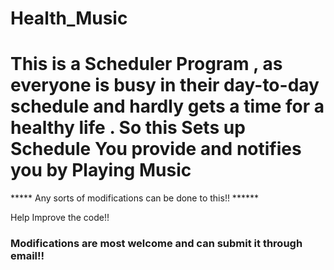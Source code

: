 # Health_Music
<h1> This is a Scheduler Program , as everyone is busy in their day-to-day schedule and hardly gets a time for a healthy life .
So this Sets up Schedule You provide and notifies you by Playing Music </h1>
<p>***** Any sorts of modifications can be done to this!! ******</p>
Help Improve the code!!
<h3>Modifications are most welcome and can submit it through email!!</h3>
